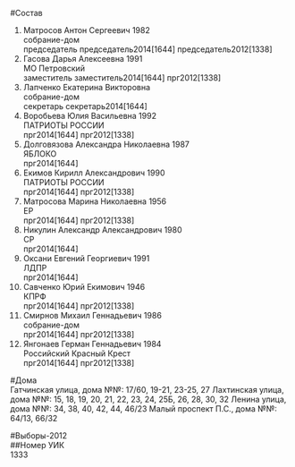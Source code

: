 #Состав  
1. Матросов Антон Сергеевич 1982  
    собрание-дом  
    председатель председатель2014[1644] председатель2012[1338]  
2. Гасова Дарья Алексеевна 1991  
    МО Петровский  
    заместитель заместитель2014[1644] прг2012[1338]  
3. Лапченко Екатерина Викторовна  
    собрание-дом  
    секретарь секретарь2014[1644]  
4. Воробьева Юлия Васильевна 1992  
    ПАТРИОТЫ РОССИИ  
    прг2014[1644] прг2012[1338]  
5. Долговязова Александра Николаевна 1987  
    ЯБЛОКО  
    прг2014[1644]  
6. Екимов Кирилл Александрович 1990  
    ПАТРИОТЫ РОССИИ  
    прг2014[1644] прг2012[1338]  
7. Матросова Марина Николаевна 1956  
    ЕР  
    прг2014[1644] прг2012[1338]  
8. Никулин Александр Александрович 1980  
    СР  
    прг2014[1644]  
9. Оксани Евгений Георгиевич 1991  
    ЛДПР  
    прг2014[1644]  
10. Савченко Юрий Екимович 1946  
    КПРФ  
    прг2014[1644] прг2012[1338]  
11. Смирнов Михаил Геннадьевич 1986  
    собрание-дом  
    прг2014[1644] прг2012[1338]  
12. Янгонаев Герман Геннадьевич 1984  
    Российский Красный Крест  
    прг2014[1644] прг2012[1338]  
  
#Дома  
Гатчинская улица, дома №№: 17/60, 19-21, 23-25, 27 Лахтинская улица, дома №№: 15, 18, 19, 20, 21, 22, 23, 24, 25Б, 26, 28, 30, 32 Ленина улица, дома №№: 34, 38, 40, 42, 44, 46/23 Малый проспект П.С., дома №№: 64/13, 66/32  
  
#Выборы-2012  
##Номер УИК  
1333  
